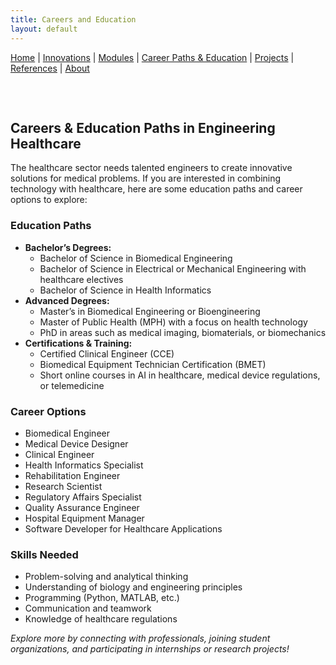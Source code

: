 ```yaml
---
title: Careers and Education
layout: default
---
```


[Home](/engineering-healthcare-project/) | [Innovations](/engineering-healthcare-project/innovations) | [Modules](/engineering-healthcare-project/modules/) | [Career Paths & Education](/engineering-healthcare-project/careers/) | [Projects](/engineering-healthcare-project/projects/) | [References](/engineering-healthcare-project/resources) | [About](/engineering-healthcare-project/aboutME)

<section id="careers-education" style="padding: 2rem 0;">
  <h2>Careers & Education Paths in Engineering Healthcare</h2>
  <p>
    The healthcare sector needs talented engineers to create innovative solutions for medical problems. If you are interested in combining technology with healthcare, here are some education paths and career options to explore:
  </p>

  <h3>Education Paths</h3>
  <ul>
    <li><strong>Bachelor’s Degrees:</strong>
      <ul>
        <li>Bachelor of Science in Biomedical Engineering</li>
        <li>Bachelor of Science in Electrical or Mechanical Engineering with healthcare electives</li>
        <li>Bachelor of Science in Health Informatics</li>
      </ul>
    </li>
    <li><strong>Advanced Degrees:</strong>
      <ul>
        <li>Master’s in Biomedical Engineering or Bioengineering</li>
        <li>Master of Public Health (MPH) with a focus on health technology</li>
        <li>PhD in areas such as medical imaging, biomaterials, or biomechanics</li>
      </ul>
    </li>
    <li><strong>Certifications & Training:</strong>
      <ul>
        <li>Certified Clinical Engineer (CCE)</li>
        <li>Biomedical Equipment Technician Certification (BMET)</li>
        <li>Short online courses in AI in healthcare, medical device regulations, or telemedicine</li>
      </ul>
    </li>
  </ul>

  <h3>Career Options</h3>
  <ul>
    <li>Biomedical Engineer</li>
    <li>Medical Device Designer</li>
    <li>Clinical Engineer</li>
    <li>Health Informatics Specialist</li>
    <li>Rehabilitation Engineer</li>
    <li>Research Scientist</li>
    <li>Regulatory Affairs Specialist</li>
    <li>Quality Assurance Engineer</li>
    <li>Hospital Equipment Manager</li>
    <li>Software Developer for Healthcare Applications</li>
  </ul>

  <h3>Skills Needed</h3>
  <ul>
    <li>Problem-solving and analytical thinking</li>
    <li>Understanding of biology and engineering principles</li>
    <li>Programming (Python, MATLAB, etc.)</li>
    <li>Communication and teamwork</li>
    <li>Knowledge of healthcare regulations</li>
  </ul>

  <p>
    <em>Explore more by connecting with professionals, joining student organizations, and participating in internships or research projects!</em>
  </p>
</section>

